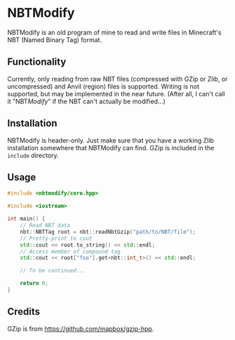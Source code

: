 # NBTModify

NBTModify is an old program of mine to read and write files in Minecraft's NBT (Named Binary Tag) format.

## Functionality

Currently, only reading from raw NBT files (compressed with GZip or Zlib, or uncompressed) and Anvil (region) files is supported. Writing is not supported, but may be implemented in the near future. (After all, I can't call it "NBT*Modify*" if the NBT can't actually be modified...)

## Installation

NBTModify is header-only. Just make sure that you have a working Zlib installation somewhere that NBTModify can find. GZip is included in the `include` directory.

## Usage

```C++
#include <nbtmodify/core.hpp>

#include <iostream>

int main() {
    // Read NBT data
    nbt::NBTTag root = nbt::readNbtGzip("path/to/NBT/file");
    // Pretty-print to cout
    std::cout << root.to_string() << std::endl;
    // Access member of compound tag
    std::cout << root["foo"].get<nbt::int_t>() << std::endl;

    // To be continued...

    return 0;
}
```

## Credits

GZip is from https://github.com/mapbox/gzip-hpp.
